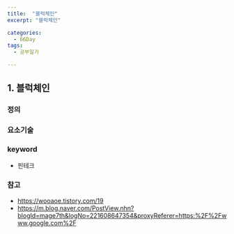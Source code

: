 ```yaml
---
title:  "블럭체인"
excerpt: "블럭체인"

categories:
  - 66Day
tags:
  - 공부일기

---
```


## 1. 블럭체인


### 정의

### 요소기술

### keyword
- 핀테크

### 참고
- https://wooaoe.tistory.com/19
- https://m.blog.naver.com/PostView.nhn?blogId=mage7th&logNo=221608647354&proxyReferer=https:%2F%2Fwww.google.com%2F
